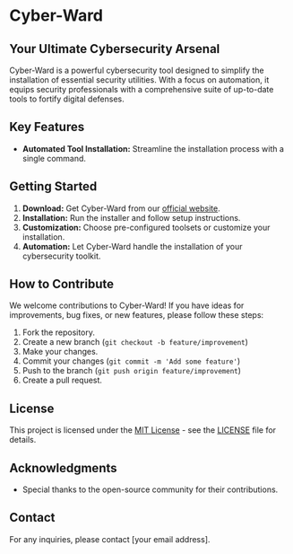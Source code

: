 # Cyber-Ward

## Your Ultimate Cybersecurity Arsenal

Cyber-Ward is a powerful cybersecurity tool designed to simplify the installation of essential security utilities. With a focus on automation, it equips security professionals with a comprehensive suite of up-to-date tools to fortify digital defenses.

## Key Features

- **Automated Tool Installation:** Streamline the installation process with a single command.

## Getting Started

1. **Download:** Get Cyber-Ward from our [official website](link-to-website).
2. **Installation:** Run the installer and follow setup instructions.
3. **Customization:** Choose pre-configured toolsets or customize your installation.
4. **Automation:** Let Cyber-Ward handle the installation of your cybersecurity toolkit.

## How to Contribute

We welcome contributions to Cyber-Ward! If you have ideas for improvements, bug fixes, or new features, please follow these steps:

1. Fork the repository.
2. Create a new branch (`git checkout -b feature/improvement`)
3. Make your changes.
4. Commit your changes (`git commit -m 'Add some feature'`)
5. Push to the branch (`git push origin feature/improvement`)
6. Create a pull request.

## License

This project is licensed under the [MIT License](LICENSE) - see the [LICENSE](LICENSE) file for details.

## Acknowledgments

- Special thanks to the open-source community for their contributions.

## Contact

For any inquiries, please contact [your email address].
